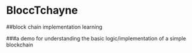 # BloccTchayne

##block chain implementation learning

###a demo for understanding the basic logic/implementation of a simple blockchain
